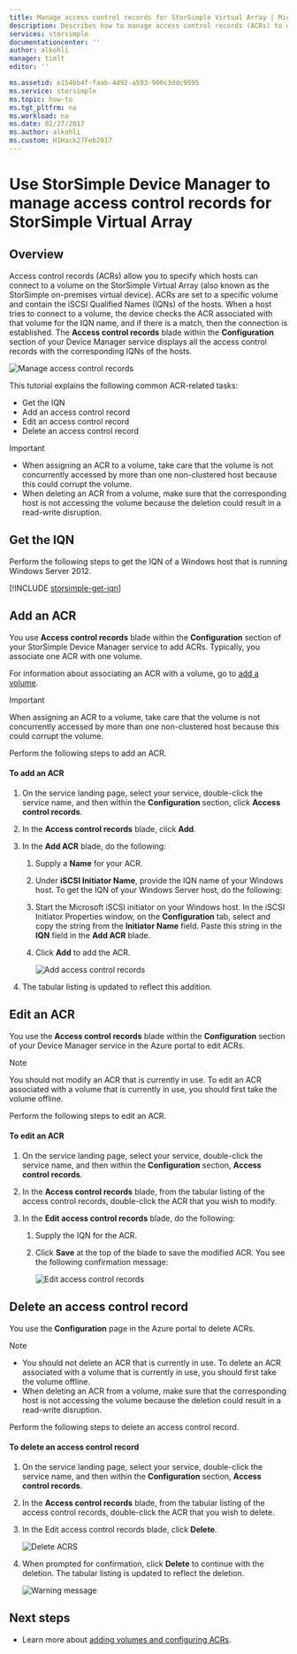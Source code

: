 ```yaml
---
title: Manage access control records for StorSimple Virtual Array | Microsoft Docs
description: Describes how to manage access control records (ACRs) to determine which hosts can connect to a volume on the StorSimple Virtual Array.
services: storsimple
documentationcenter: ''
author: alkohli
manager: timlt
editor: ''

ms.assetid: e154bb4f-faab-4d92-a593-900c3ddc9595
ms.service: storsimple
ms.topic: how-to
ms.tgt_pltfrm: na
ms.workload: na
ms.date: 02/27/2017
ms.author: alkohli
ms.custom: H1Hack27Feb2017
---
```

# Use StorSimple Device Manager to manage access control records for StorSimple Virtual Array

## Overview

Access control records (ACRs) allow you to specify which hosts can connect to a volume on the StorSimple Virtual Array (also known as the StorSimple on-premises virtual device). ACRs are set to a specific volume and contain the iSCSI Qualified Names (IQNs) of the hosts. When a host tries to connect to a volume, the device checks the ACR associated with that volume for the IQN name, and if there is a match, then the connection is established. The **Access control records** blade within the **Configuration** section of your Device Manager service displays all the access control records with the corresponding IQNs of the hosts.

![Manage access control records](./media/storsimple-virtual-array-manage-acrs/ova-manage-acrs.png)

This tutorial explains the following common ACR-related tasks:

* Get the IQN
* Add an access control record
* Edit an access control record
* Delete an access control record

> [!IMPORTANT]
> 
> * When assigning an ACR to a volume, take care that the volume is not concurrently accessed by more than one non-clustered host because this could corrupt the volume.
> * When deleting an ACR from a volume, make sure that the corresponding host is not accessing the volume because the deletion could result in a read-write disruption.


## Get the IQN

Perform the following steps to get the IQN of a Windows host that is running Windows Server 2012.

[!INCLUDE [storsimple-get-iqn](../../includes/storsimple-get-iqn.md)]

## Add an ACR

You use **Access control records** blade within the **Configuration** section of your StorSimple Device Manager service to add ACRs. Typically, you associate one ACR with one volume.

For information about associating an ACR with a volume, go to [add a volume](storsimple-virtual-array-deploy3-iscsi-setup.md#step-3-add-a-volume).

> [!IMPORTANT]
> When assigning an ACR to a volume, take care that the volume is not concurrently accessed by more than one non-clustered host because this could corrupt the volume.


Perform the following steps to add an ACR.

#### To add an ACR

1. On the service landing page, select your service, double-click the service name, and then within the **Configuration** section, click **Access control records**.
2. In the **Access control records** blade, click **Add**.
3. In the **Add ACR** blade, do the following:
   
    1. Supply a **Name** for your ACR.
    
    2. Under **iSCSI Initiator Name**, provide the IQN name of your Windows host. To get the IQN of your Windows Server host, do the following:
   
    3. Start the Microsoft iSCSI initiator on your Windows host. In the iSCSI Initiator Properties window, on the **Configuration** tab, select and copy the string from the **Initiator Name** field.
    Paste this string in the **IQN** field in the **Add ACR** blade.
   
    6. Click **Add** to add the ACR.  
   
        ![Add access control records](./media/storsimple-virtual-array-manage-acrs/ova-add-acrs.png)
4. The tabular listing is updated to reflect this addition.

## Edit an ACR

You use the **Access control records** blade within the **Configuration** section of your Device Manager service in the Azure portal to edit ACRs.

> [!NOTE]
> You should not modify an ACR that is currently in use. To edit an ACR associated with a volume that is currently in use, you should first take the volume offline.


Perform the following steps to edit an ACR.

#### To edit an ACR

1. On the service landing page, select your service, double-click the service name, and then within the **Configuration** section, **Access control records**.
2. In the **Access control records** blade, from the tabular listing of the access control records, double-click the ACR that you wish to modify.
3. In the **Edit access control records** blade, do the following:
   
    1. Supply the IQN for the ACR.
   
    2. Click **Save** at the top of the blade to save the modified ACR. You see the following confirmation message:
   
        ![Edit access control records](./media/storsimple-virtual-array-manage-acrs/ova-edit-acrs.png)

## Delete an access control record

You use the **Configuration** page in the Azure portal to delete ACRs.

> [!NOTE]
> 
> * You should not delete an ACR that is currently in use. To delete an ACR associated with a volume that is currently in use, you should first take the volume offline.
> * When deleting an ACR from a volume, make sure that the corresponding host is not accessing the volume because the deletion could result in a read-write disruption.


Perform the following steps to delete an access control record.

#### To delete an access control record

1. On the service landing page, select your service, double-click the service name, and then within the **Configuration** section, **Access control records**.

2. In the **Access control records** blade, from the tabular listing of the access control records, double-click the ACR that you wish to delete.

3. In the Edit access control records blade, click **Delete**.
   
    ![Delete ACRS](./media/storsimple-virtual-array-manage-acrs/ova-del-acrs.png)

4. When prompted for confirmation, click **Delete** to continue with the deletion. The tabular listing is updated to reflect the deletion.
   
   ![Warning message](./media/storsimple-virtual-array-manage-acrs/ova-del-acrs-warning.png)

## Next steps

* Learn more about [adding volumes and configuring ACRs](storsimple-virtual-array-deploy3-iscsi-setup.md#step-3-add-a-volume).


